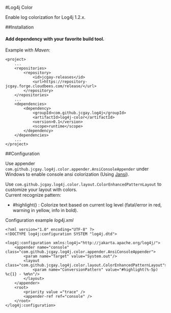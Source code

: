 #Log4j Color

Enable log colorization for Log4j 1.2.x.

##Installation

#### Add dependency with your favorite build tool.

Example with *Maven*:

    <project>
  		...
  		<repositories>
    		<repository>
      			<id>jcgay-releases</id>
      			<url>https://repository-jcgay.forge.cloudbees.com/release/</url>
    		</repository>
  		</repositories>
  		...
  		<dependencies>
  			<dependency>
	    		<groupId>com.github.jcgay.log4j</groupId>
      			<artifactId>log4j-color</artifactId>
      			<version>0.1</version>
      			<scope>runtime</scope>
    		</dependency>
  		</dependencies>
  		...
	</project>

##Configuration

Use appender `com.github.jcgay.log4j.color.appender.AnsiConsoleAppender` under Windows to enable console ansi colorization (Using [Jansi](http://jansi.fusesource.org/)).

Use `com.github.jcgay.log4j.color.layout.ColorEnhancedPatternLayout` to customize your layout with colors.  
Current recognize pattern:

* \#highlight() : Colorize text based on current log level (fatal/error in red, warning in yellow, info in bold).

Configuration example *log4j.xml*

    <?xml version="1.0" encoding="UTF-8" ?>
	<!DOCTYPE log4j:configuration SYSTEM "log4j.dtd">

	<log4j:configuration xmlns:log4j="http://jakarta.apache.org/log4j/">
    	<appender name="console" class="com.github.jcgay.log4j.color.appender.AnsiConsoleAppender">
        	<param name="Target" value="System.out"/>
        	<layout class="com.github.jcgay.log4j.color.layout.ColorEnhancedPatternLayout">
            	<param name="ConversionPattern" value="#highlight(%-5p) %c{1} - %m%n"/>
        	</layout>
    	</appender>
    	<root>
        	<priority value ="trace" />
        	<appender-ref ref="console" />
    	</root>
	</log4j:configuration>